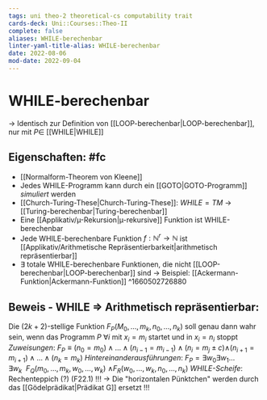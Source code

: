 ```yaml
---
tags: uni theo-2 theoretical-cs computability trait
cards-deck: Uni::Courses::Theo-II
complete: false
aliases: WHILE-berechenbar
linter-yaml-title-alias: WHILE-berechenbar
date: 2022-08-06
mod-date: 2022-09-04
---
```


# WHILE-berechenbar
-> Identisch zur Definition von [[LOOP-berechenbar|LOOP-berechenbar]], nur mit $P \in$ [[WHILE|WHILE]]

## Eigenschaften: #fc
- [[Normalform-Theorem von Kleene]]
- Jedes WHILE-Programm kann durch ein [[GOTO|GOTO-Programm]] *simuliert* werden
- [[Church-Turing-These|Church-Turing-These]]: $WHILE=TM$
	-> [[Turing-berechenbar|Turing-berechenbar]]
- Eine [[Applikativ/µ-Rekursion|µ-rekursive]] Funktion ist WHILE-berechenbar
- Jede WHILE-berechenbare Funktion $f:\mathbb{N}^r\rightarrow\mathbb{N}$ ist [[Applikativ/Arithmetische Repräsentierbarkeit|arithmetisch repräsentierbar]]
- $\exists$ totale WHILE-berechenbare Funktionen, die nicht [[LOOP-berechenbar|LOOP-berechenbar]] sind
	-> Beispiel: [[Ackermann-Funktion|Ackermann-Funktion]]
^1660502726880

## Beweis - WHILE $\Rightarrow$ Arithmetisch repräsentierbar:
Die $(2k+2)$-stellige Funktion $F_P(M_0,\dots,m_k,n_0,\dots,n_k)$ soll genau dann wahr sein, wenn das Programm $P~\forall i$ mit $x_i=m_i$ startet und in $x_i=n_i$ stoppt
*Zuweisungen*: $F_P\equiv(n_0=m_0)\wedge\dots\wedge(n_{i-1}=m_{i-1})\wedge(n_i=m_j\pm c)$$\wedge(n_{i+1}=m_{i+1})\wedge\dots\wedge(n_k=m_k)$
*Hintereinanderausführungen*: $F_P=\exists w_0\exists w_1\dots\exists w_k~~F_Q(m_0,\dots,m_k,w_0,\dots,w_k)~\wedge$$F_R(w_0,\dots,w_k,n_0,\dots,n_k)$
*WHILE-Scheife*: Rechenteppich (?) (F22.1) !!!
-> Die "horizontalen Pünktchen" werden durch das [[Gödelprädikat|Prädikat G]] ersetzt !!!
